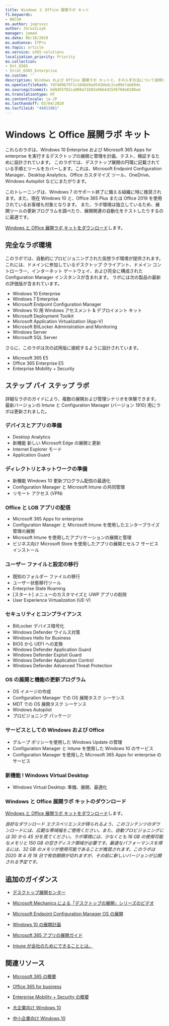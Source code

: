 ```yaml
---
title: Windows と Office 展開ラボ キット
f1.keywords:
- NOCSH
ms.author: jogruszc
author: JGruszczyk
manager: jemed
ms.date: 06/10/2019
ms.audience: ITPro
ms.topic: article
ms.service: o365-solutions
localization_priority: Priority
ms.collection:
- Ent_O365
- Strat_O365_Enterprise
ms.custom: ''
description: Windows および Office 展開ラボ キットと、その入手方法について説明します。
ms.openlocfilehash: 7df489b75f1c104bb9ad541bbdc2ce09e7a669de
ms.sourcegitcommit: bd8d55f82ca008af1b93a9bb4d1545f68e8188ad
ms.translationtype: HT
ms.contentlocale: ja-JP
ms.lasthandoff: 05/04/2020
ms.locfileid: "44011961"
---
```

# <a name="windows-and-office-deployment-lab-kit"></a>Windows と Office 展開ラボ キット

これらのラボは、Windows 10 Enterprise および Microsoft 365 Apps for enterprise を実行するデスクトップの展開と管理を計画、テスト、検証するために設計されています。 このラボでは、デスクトップ展開の円環に記載されている手順とツールをカバーします。これは、Microsoft Endpoint Configuration Manager、Desktop Analytics、Office カスタマイズ ツール、OneDrive、Windows Autopilot などにまたがります。

このトレーニングは、Windows 7 のサポート終了に備える組織に特に推奨されます。また、現在 Windows 10 と、Office 365 Plus または Office 2019 を使用されているお客様も対象となります。 また、ラボ環境は独立しているため、展開ツールの更新プログラムを調べたり、展開関連の自動化をテストしたりするのに最適です。

[Windows と Office 展開ラボ キットをダウンロード](https://www.microsoft.com/evalcenter/evaluate-lab-kit)します。

## <a name="a-complete-lab-environment"></a>完全なラボ環境

このラボでは、自動的にプロビジョニングされた仮想ラボ環境が提供されます。これには、ドメインに参加しているデスクトップ クライアント、ドメイン コントローラー、インターネット ゲートウェイ、および完全に構成された Configuration Manager インスタンスが含まれます。 ラボには次の製品の最新の評価版が含まれています。

  - Windows 10 Enterprise
  - Windows 7 Enterprise
  - Microsoft Endpoint Configuration Manager
  - Windows 10 用 Windows アセスメント & デプロイメント キット
  - Microsoft Deployment Toolkit
  - Microsoft Application Virtualization (App-V)
  - Microsoft BitLocker Administration and Monitoring 
  - Windows Server 
  - Microsoft SQL Server 

さらに、このラボは次の試用版に接続するように設計されています。 

  - Microsoft 365 E5
  - Office 365 Enterprise E5
  - Enterprise Mobility + Security

## <a name="step-by-step-labs"></a>ステップ バイ ステップ ラボ

詳細なラボのガイドにより、複数の展開および管理シナリオを体験できます。 最新バージョンの Intune と Configuration Manager (バージョン 1910) 用にラボは更新されました。 

### <a name="device-and-app-readiness"></a>デバイスとアプリの準備

  - Desktop Analytics
  - 新機能 新しい Microsoft Edge の展開と更新 
  - Internet Explorer モード 
  - Application Guard 

### <a name="directory-and-network-readiness"></a>ディレクトリとネットワークの準備

  - 新機能 Windows 10 更新プログラム配信の最適化 
  - Configuration Manager と Microsoft Intune の共同管理
  - リモート アクセス (VPN)

### <a name="office-and-lob-app-delivery"></a>Office と LOB アプリの配信

  - Microsoft 365 Apps for enterprise
  - Configuration Manager と Microsoft Intune を使用したエンタープライズ管理の展開
  - Microsoft Intune を使用したアプリケーションの展開と管理
  - ビジネス向け Microsoft Store を使用したアプリの展開とセルフ サービス インストール

### <a name="user-file-and-settings-migration"></a>ユーザー ファイルと設定の移行

  - 既知のフォルダー ファイルの移行 
  - ユーザー状態移行ツール 
  - Enterprise State Roaming
  - [スタート] メニューのカスタマイズと UWP アプリの削除 
  - User Experience Virtualization (UE-V) 

### <a name="security-and-compliance"></a>セキュリティとコンプライアンス

  - BitLocker デバイス暗号化
  - Windows Defender ウイルス対策
  - Windows Hello for Business
  - BIOS から UEFI への変換
  - Windows Defender Application Guard
  - Windows Defender Exploit Guard
  - Windows Defender Application Control
  - Windows Defender Advanced Threat Protection

### <a name="os-deployment-and-feature-updates"></a>OS の展開と機能の更新プログラム

  - OS イメージの作成
  - Configuration Manager での OS 展開タスク シーケンス 
  - MDT での OS 展開タスク シーケンス
  - Windows Autopilot
  - プロビジョニング パッケージ 

### <a name="windows-and-office-as-a-service"></a>サービスとしての Windows および Office
  - グループ ポリシーを使用した Windows Update の管理
  - Configuration Manager と Intune を使用した Windows 10 のサービス
  - Configuration Manager を使用した Microsoft 365 Apps for enterprise のサービス

### <a name="new-windows-virtual-desktop"></a>新機能 ! Windows Virtual Desktop
  - Windows Virtual Desktop: 準備、展開、最適化 

### <a name="download-the-windows-and-office-deployment-lab-kit"></a>Windows と Office 展開ラボ キットのダウンロード

[Windows と Office 展開ラボ キットをダウンロード](https://www.microsoft.com/evalcenter/evaluate-lab-kit)します。

*良好なダウンロード エクスペリエンスが得られるよう、このコンテンツのダウンロードには、広範な帯域幅をご使用ください。また、自動プロビジョニングには 30 から 45 分を見てください。ラボ環境には、少なくとも 16 GB の使用可能なメモリと 150 GB の空きディスク領域が必要です。最適なパフォーマンスを得るには、32 GB のメモリが使用可能であることが推奨されます。このラボは 2020 年 4 月 18 日で有効期限が切れますが、その前に新しいバージョンが公開される予定です。*

## <a name="additional-guidance"></a>追加のガイダンス

  - [デスクトップ展開センター](https://www.aka.ms/howtoshift)

  - [Microsoft Mechanics による「デスクトップの展開」シリーズのビデオ](https://www.aka.ms/watchhowtoshift)

  - [Microsoft Endpoint Configuration Manager OS の展開](https://docs.microsoft.com/mem/configmgr/osd/understand/introduction-to-operating-system-deployment)

  - [<span class="underline">Windows 10 の展開計画</span>](https://docs.microsoft.com/windows/deployment/planning/index)

  - [<span class="underline">Microsoft 365 アプリの展開ガイド</span>](https://docs.microsoft.com/deployoffice/deployment-guide-microsoft-365-apps)

  - [<span class="underline">Intune が会社のためにできることとは。</span>](https://docs.microsoft.com/intune/get-started-evaluation)

## <a name="related-resources"></a>関連リソース

  - [<span class="underline">Microsoft 365 の概要</span>](https://www.microsoft.com/microsoft-365/default.aspx)

  - [<span class="underline">Office 365 for business</span>](https://products.office.com/business/office)

  - [<span class="underline">Enterprise Mobility + Security の概要</span>](https://www.microsoft.com/cloud-platform/enterprise-mobility-security)

  - [<span class="underline">大企業向け Windows 10</span>](https://www.microsoft.com/WindowsForBusiness/windows-for-enterprise)

  - [<span class="underline">中小企業向け Windows 10</span>](https://www.microsoft.com/WindowsForBusiness/windows-for-small-business)
